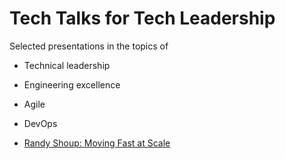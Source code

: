 # Tech Talks for Tech Leadership


Selected presentations in the topics of

* Technical leadership
* Engineering excellence
* Agile
* DevOps


* [Randy Shoup: Moving Fast at Scale](moving-fast-at-scale)

